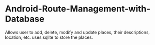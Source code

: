 # Android-Route-Management-with-Database

Allows user to add, delete, modify and update places, their descriptions, location, etc. uses sqlite to store the places.
